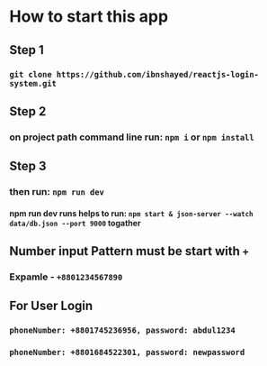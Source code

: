 # How to start this app

## Step 1

### `git clone https://github.com/ibnshayed/reactjs-login-system.git`

## Step 2

### on project path command line run: `npm i` or `npm install`

## Step 3

### then run: `npm run dev`

#### npm run dev runs helps to run: `npm start & json-server --watch data/db.json --port 9000` togather

## Number input Pattern must be start with `+`

### Expamle - `+8801234567890`

## For User Login

### ` phoneNumber: +8801745236956, password: abdul1234 `

### ` phoneNumber: +8801684522301, password: newpassword `
